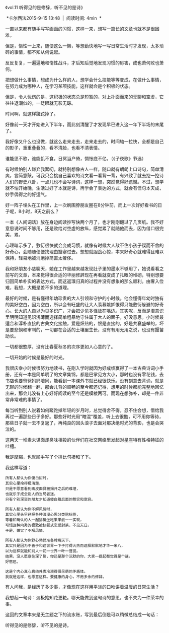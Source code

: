 《vol.11 听得见的是修辞，听不见的是诗》

 *卡尔西法2015-9-15 13:48  |  阅读时间: 4min  *


一直以来都有随手写写画画的习惯，这样一来，想写一篇长的文章也就不是很困难。

但是，惰性一上来，随便这么一懒，等想勤快地写一写日常生活时才发现，太多琐碎的事情，都不知从何说起。

反反复复，一遍遍地和惰性战斗，才后知后觉地发现习惯的厉害，成也萧何败也萧何。

把想做什么事情，想成为什么样的人，想学会什么技能等等变成，在做什么事情，在努力成为哪种人，在学习某项技能，这样就会是个积极的状态。

但是，令人忧伤的是，这积极的状态总是短暂的，对上扑面而来的无聊和空虚，它往往退潮似的，一眨眼就无影无踪。

时间啊，就这样蹉跎掉了。

好像前一天才开始进入下半年，而此刻清醒了才发现早已进入这一年下半场的末尾了。

我好像又什么也没做，就这么走来走去，走来走去的，时间轴一拉快，全都是自己的影子，重重叠叠的，看不清脸，也看不清表情。

谁能思不歌，谁能饥不食。日冥当户倚，惆怅底不亿。（《子夜歌》节选）

有时候怕别人嫌弃我絮叨，就特别想像古人一样，随口就有朗朗上口诗句，简单清爽，言简意赅。可我只会挑自己喜欢的诗文看一看背一背，有兴致了就去挖一挖诗人们的野史八卦，一点儿也不会写诗词，这样一想，突然觉得好遗憾。不过，想学就不怕开始晚，生活过好了本就是诗，再学会了表达的方式，就会有佳句本天成，妙手偶得之的好运气。

好一阵子埋头在工作里，上一次刷围脖朋友圈在8分钟前，而上一次好好看书的日子呢，8小时，8天之前么？

一本《人间词话》放在身边阅读抄写快两个月了，也才刚刚翻过了几页纸。我不好意思说时间不够用，还是败给对空虚的放纵，感觉累了就随他而去，因为借口很完美，累。

心理暗示多了，敷衍很快就会变成习惯，就像有时候大人敌不住小孩子锲而不舍的好奇心，会随随便便找理由搪塞过去。想想就胆战心惊，本来好奇心就难得且难以保持，轻易地被消磨掉简直太奢侈。

我和好朋友小慈聊天，她在工作里越来越发现肚子里的墨水不够用了，她说看看之前写的文章，本来觉得很合适的华丽修辞现在再看就变成了扎眼的堆砌，特别想要归回简单朴实的表达方式，而这返璞归真的过程并没有想象的那么顺利。由奢入俭难，我想，大概是差不多的道理。

最好的时候，是有懂得年幼珍贵的大人引领和守护的小时候。他会懂得年幼时独有的美好空白，因为空白，所以会有旺盛的让大人羡慕嫉妒恨得只能敷衍躲避的好奇心。长大的人自以为见多识广，才会把少见多怪放在嘴边。其实呢，反而是潜意识里明明知道见识浅薄而选择简单粗暴地守住属于大人的面子，好没意思。小时候最适合和淳朴直接的古典文化接触，爱是炽热的，恨是直接的，好是共襄盛举的，坏是要悲悯和审判的，一切都在合适的土壤里生长，没有有用无用之说，也没有揠苗助长。

一切都很憨厚，没有比春夏秋冬的次序更如人心意的了。

一切开始的时候是最好的时光。

我很庆幸小时候很努力地读书，在刚入学时就因为好成绩赢得了一本古典诗词小手册，还有一本是简单明了的文章集锦，都是巴掌见方大小，那时也没有零花钱，去书店也要爸爸妈妈陪同，能看到一本课外书就已经很快乐。没有刻意去背诵，就是无聊的时候翻一翻，那会儿背的顺畅的至今都还记得，想用的时候都能完整地回忆出来，那会儿没有上心好好阅读的至今还是模棱两可。而现在想弥补，却是一件非常非常难的事情了。

每当听到别人说着如何蹉跎掉年轻的岁月时，总觉得舍不得，忍不住会想，借给我再过一遍那些日子多好。那些好时光用"瞎混"覆盖，听上去很酷，可不用你等待，那些日子就一去不复返了，再纯良的回头浪子去面对那决绝时光的背影，也是会哭泣的。

这两天一堆素未谋面却臭味相投的伙伴们在社交网络里发起对星座特有性格特征的吐槽。

我是摩羯，也就顺手写了个排比句掺和了下。

我这样写道：

```
所有人都认为你傻白甜时，
其实心里拎得极清楚，
只是不愿意看到画皮面具被揭开之后的难堪，
也就乐于成全别人的当局者迷。
只有个别深交的朋友才知道傻白甜后面的憨实和宽容。

所有人都认为你不解风情时，
其实心里头早已把各种浪漫心思分类贴标签，
等着和确认的人一起排排坐吃果果般一一实现，
可惜这种内秀的极致被快餐式恋爱封杀，不见天日。
于是，做实了不解风情。

所有人都认为你野心勃勃准备睥睨天下，
其实只是因为不善于和这世界一下子打得火热而选择默默地才华一米八，
以为这样就能和别人一花一世界一叶一菩提。
结果，没人愿意往深了聊，你还是那个沉默的你，大家一提起都觉得是个谜。
好憋屈。

这是个内心真心真纯外表冷漠得很呆萌的矛盾体。
我就是这样，也愿意这样。要健康的身心，不用多余的修辞。
```

有人问我，是经历了多少事，才像现在这样用平淡的口吻讲着温暖的日常生活？

我想起一句诗：淡极始知花更艳。哪天能做到这句诗的意思，也不失为一件荣幸的事。

这回的文章本来是无主题之下的流水账，写到最后倒是可以稍微总结成一句话：

听得见的是修辞，听不见的是诗。

